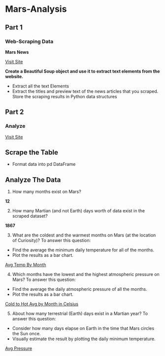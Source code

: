 # Mars-Analysis
## Part 1

### Web-Scraping Data
**Mars News**

[Visit Site](https://static.bc-edx.com/data/web/mars_news/index.html)

__Create a Beautiful Soup object and use it to extract text elements from the website.__

- Extract all the text Elements
- Extract the titles and preview text of the news articles that you scraped. Store the scraping results in Python data structures


## Part 2

### Analyze

[Visit Site](https://static.bc-edx.com/data/web/mars_facts/temperature.html)

**Scrape the Table**
-
- Format data into pd DataFrame

**Analyze The Data**
-
1. How many months exist on Mars?

__12__

2. How many Martian (and not Earth) days worth of data exist in the scraped dataset?

__1867__

3. What are the coldest and the warmest months on Mars (at the location of Curiosity)? To answer this question:
- Find the average the minimum daily temperature for all of the months.
- Plot the results as a bar chart.

[Avg Temp By Month](https://github.com/MITCHELLWYNE/Mars-Analysis/blob/main/Starter_Code/Avg%20Temp%20by%20Month.png)

4. Which months have the lowest and the highest atmospheric pressure on Mars? To answer this question:
- Find the average the daily atmospheric pressure of all the months.
- Plot the results as a bar chart.

[Cold to Hot Avg by Month in Celsius](https://github.com/MITCHELLWYNE/Mars-Analysis/blob/main/Starter_Code/Cold%20to%20Hot.png)

5. About how many terrestrial (Earth) days exist in a Martian year? To answer this question:
- Consider how many days elapse on Earth in the time that Mars circles the Sun once.
- Visually estimate the result by plotting the daily minimum temperature.

[Avg Pressure](https://github.com/MITCHELLWYNE/Mars-Analysis/blob/main/Starter_Code/Avg%20Pressure.png)
